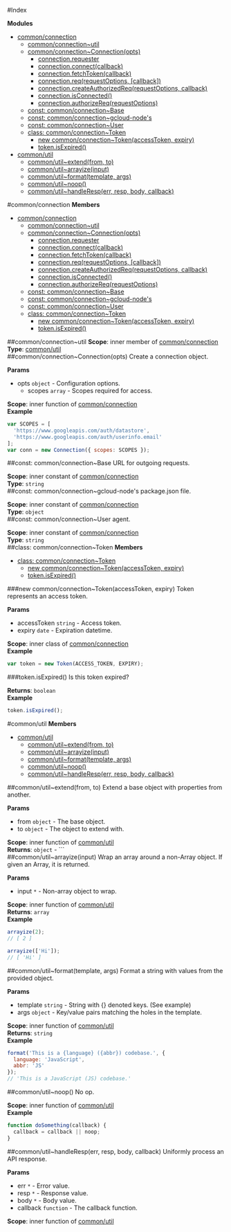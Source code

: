 #Index

**Modules**

* [common/connection](#module_common/connection)
  * [common/connection~util](#module_common/connection..util)
  * [common/connection~Connection(opts)](#module_common/connection..Connection)
    * [connection.requester](#module_common/connection..Connection#requester)
    * [connection.connect(callback)](#module_common/connection..Connection#connect)
    * [connection.fetchToken(callback)](#module_common/connection..Connection#fetchToken)
    * [connection.req(requestOptions, [callback])](#module_common/connection..Connection#req)
    * [connection.createAuthorizedReq(requestOptions, callback)](#module_common/connection..Connection#createAuthorizedReq)
    * [connection.isConnected()](#module_common/connection..Connection#isConnected)
    * [connection.authorizeReq(requestOptions)](#module_common/connection..Connection#authorizeReq)
  * [const: common/connection~Base](#module_common/connection..Base)
  * [const: common/connection~gcloud-node's](#module_common/connection..gcloud-node's)
  * [const: common/connection~User](#module_common/connection..User)
  * [class: common/connection~Token](#module_common/connection..Token)
    * [new common/connection~Token(accessToken, expiry)](#new_module_common/connection..Token)
    * [token.isExpired()](#module_common/connection..Token#isExpired)
* [common/util](#module_common/util)
  * [common/util~extend(from, to)](#module_common/util..extend)
  * [common/util~arrayize(input)](#module_common/util..arrayize)
  * [common/util~format(template, args)](#module_common/util..format)
  * [common/util~noop()](#module_common/util..noop)
  * [common/util~handleResp(err, resp, body, callback)](#module_common/util..handleResp)
 
<a name="module_common/connection"></a>
#common/connection
**Members**

* [common/connection](#module_common/connection)
  * [common/connection~util](#module_common/connection..util)
  * [common/connection~Connection(opts)](#module_common/connection..Connection)
    * [connection.requester](#module_common/connection..Connection#requester)
    * [connection.connect(callback)](#module_common/connection..Connection#connect)
    * [connection.fetchToken(callback)](#module_common/connection..Connection#fetchToken)
    * [connection.req(requestOptions, [callback])](#module_common/connection..Connection#req)
    * [connection.createAuthorizedReq(requestOptions, callback)](#module_common/connection..Connection#createAuthorizedReq)
    * [connection.isConnected()](#module_common/connection..Connection#isConnected)
    * [connection.authorizeReq(requestOptions)](#module_common/connection..Connection#authorizeReq)
  * [const: common/connection~Base](#module_common/connection..Base)
  * [const: common/connection~gcloud-node's](#module_common/connection..gcloud-node's)
  * [const: common/connection~User](#module_common/connection..User)
  * [class: common/connection~Token](#module_common/connection..Token)
    * [new common/connection~Token(accessToken, expiry)](#new_module_common/connection..Token)
    * [token.isExpired()](#module_common/connection..Token#isExpired)

<a name="module_common/connection..util"></a>
##common/connection~util
**Scope**: inner member of [common/connection](#module_common/connection)  
**Type**: [common/util](#module_common/util)  
<a name="module_common/connection..Connection"></a>
##common/connection~Connection(opts)
Create a connection object.

**Params**

- opts `object` - Configuration options.  
  - scopes `array` - Scopes required for access.  

**Scope**: inner function of [common/connection](#module_common/connection)  
**Example**  
```js
var SCOPES = [
  'https://www.googleapis.com/auth/datastore',
  'https://www.googleapis.com/auth/userinfo.email'
];
var conn = new Connection({ scopes: SCOPES });
```

<a name="module_common/connection..Base"></a>
##const: common/connection~Base
URL for outgoing requests.

**Scope**: inner constant of [common/connection](#module_common/connection)  
**Type**: `string`  
<a name="module_common/connection..gcloud-node's"></a>
##const: common/connection~gcloud-node's
package.json file.

**Scope**: inner constant of [common/connection](#module_common/connection)  
**Type**: `object`  
<a name="module_common/connection..User"></a>
##const: common/connection~User
agent.

**Scope**: inner constant of [common/connection](#module_common/connection)  
**Type**: `string`  
<a name="module_common/connection..Token"></a>
##class: common/connection~Token
**Members**

* [class: common/connection~Token](#module_common/connection..Token)
  * [new common/connection~Token(accessToken, expiry)](#new_module_common/connection..Token)
  * [token.isExpired()](#module_common/connection..Token#isExpired)

<a name="new_module_common/connection..Token"></a>
###new common/connection~Token(accessToken, expiry)
Token represents an access token.

**Params**

- accessToken `string` - Access token.  
- expiry `date` - Expiration datetime.  

**Scope**: inner class of [common/connection](#module_common/connection)  
**Example**  
```js
var token = new Token(ACCESS_TOKEN, EXPIRY);
```

<a name="module_common/connection..Token#isExpired"></a>
###token.isExpired()
Is this token expired?

**Returns**: `boolean`  
**Example**  
```js
token.isExpired();
```

<a name="module_common/util"></a>
#common/util
**Members**

* [common/util](#module_common/util)
  * [common/util~extend(from, to)](#module_common/util..extend)
  * [common/util~arrayize(input)](#module_common/util..arrayize)
  * [common/util~format(template, args)](#module_common/util..format)
  * [common/util~noop()](#module_common/util..noop)
  * [common/util~handleResp(err, resp, body, callback)](#module_common/util..handleResp)

<a name="module_common/util..extend"></a>
##common/util~extend(from, to)
Extend a base object with properties from another.

**Params**

- from `object` - The base object.  
- to `object` - The object to extend with.  

**Scope**: inner function of [common/util](#module_common/util)  
**Returns**: `object` - ```  
<a name="module_common/util..arrayize"></a>
##common/util~arrayize(input)
Wrap an array around a non-Array object. If given an Array, it is returned.

**Params**

- input `*` - Non-array object to wrap.  

**Scope**: inner function of [common/util](#module_common/util)  
**Returns**: `array`  
**Example**  
```js
arrayize(2);
// [ 2 ]

arrayize(['Hi']);
// [ 'Hi' ]
```

<a name="module_common/util..format"></a>
##common/util~format(template, args)
Format a string with values from the provided object.

**Params**

- template `string` - String with {} denoted keys. (See example)  
- args `object` - Key/value pairs matching the holes in the template.  

**Scope**: inner function of [common/util](#module_common/util)  
**Returns**: `string`  
**Example**  
```js
format('This is a {language} ({abbr}) codebase.', {
  language: 'JavaScript',
  abbr: 'JS'
});
// 'This is a JavaScript (JS) codebase.'
```

<a name="module_common/util..noop"></a>
##common/util~noop()
No op.

**Scope**: inner function of [common/util](#module_common/util)  
**Example**  
```js
function doSomething(callback) {
  callback = callback || noop;
}
```

<a name="module_common/util..handleResp"></a>
##common/util~handleResp(err, resp, body, callback)
Uniformly process an API response.

**Params**

- err `*` - Error value.  
- resp `*` - Response value.  
- body `*` - Body value.  
- callback `function` - The callback function.  

**Scope**: inner function of [common/util](#module_common/util)  
